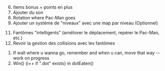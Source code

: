 6. Items bonus = points en plus
8. Ajouter du son
9. Rotation where Pac-Man goes
10. Ajouter un système de "niveaux" avec une map par niveau (Optionnel)
<!-- IA -->
11. Fantômes "intelligents" (améliorer le déplacement, repérer le Pac-Man, etc.)
12. Revoir la gestion des collisions avec les fantômes

<!-- ------------------------------------------------------------------------------------------------------------------------------- -->
1. If wall where u wanna go, remember and when u can, move that way -- work on progress
2. Win() {i++ if ".dot" exists} in dotEaten() 
